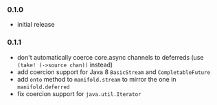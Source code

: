 ### 0.1.0

* initial release

### 0.1.1

* don't automatically coerce core.async channels to deferreds (use `(take! (->source chan))` instead)
* add coercion support for Java 8 `BasicStream` and `CompletableFuture`
* add `onto` method to `manifold.stream` to mirror the one in `manifold.deferred`
* fix coercion support for `java.util.Iterator`
